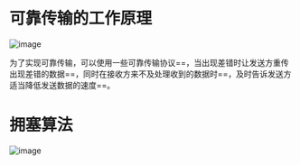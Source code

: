 # 可靠传输的工作原理
![image](https://ss1.baidu.com/6ONXsjip0QIZ8tyhnq/it/u=1985679805,1205607400&fm=173&s=E582FD1EC4A0490306D5D9D6020080B3&w=615&h=150&img.JPEG)

为了实现可靠传输，可以使用一些可靠传输协议==，当出现差错时让发送方重传出现差错的数据==，同时在接收方来不及处理收到的数据时==，及时告诉发送方适当降低发送数据的速度==。


# 拥塞算法
![image](CB52D6BAF9464163B7FB6FC29FB708D8)